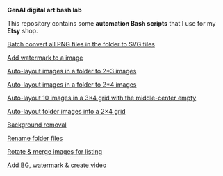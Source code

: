**GenAI digital art bash lab**

This repository contains some **automation Bash scripts** that I use for my **Etsy** shop.

[Batch convert all PNG files in the folder to SVG files](src/colorsvgconvert.sh)

[Add watermark to a image](src/Generaladdwatermark.sh)

[Auto-layout images in a folder to 2*3 images ](src/generate2_3.sh)

[Auto-layout images in a folder to 2*4 images](src/newgenerate2_4.sh)

[Auto-layout 10 images in a 3×4 grid with the middle-center empty](src/merge10numbers.sh)

[Auto-layout folder images into a 2×4 grid](src/process_images.sh)

[Background removal](src/remove_bk.sh)

[Rename folder files](src/rename_pngs.sh)

[Rotate & merge images for listing](src/rotate_combine.sh)

[Add BG, watermark & create video](src/video3blend3600.sh)

